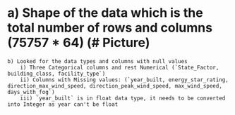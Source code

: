 #   a) Shape of the data which is the total number of rows and columns (75757 * 64) (# Picture)
    b) Looked for the data types and columns with null values
        i) Three Categorical columns and rest Numerical (`State_Factor, building_class, facility_type`)
        ii) Columns with Missing values: (`year_built, energy_star_rating, direction_max_wind_speed, direction_peak_wind_speed, max_wind_speed, days_with_fog`)
        iii) `year_built` is in float data type, it needs to be converted into Integer as year can't be float
